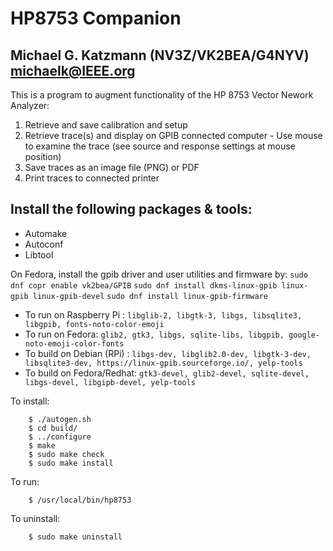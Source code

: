 HP8753 Companion
================

Michael G. Katzmann (NV3Z/VK2BEA/G4NYV)  michaelk@IEEE.org
------------------------------------------------------------------

This is a program to augment functionality of the HP 8753 Vector Nework Analyzer:

1. Retrieve and save calibration and setup
2. Retrieve trace(s) and display on GPIB connected computer
       - Use mouse to examine the trace (see source and response settings at mouse position)
3. Save traces as an image file (PNG) or PDF
4. Print traces to connected printer

Install the following packages & tools:
---------------------------------------
* Automake
* Autoconf
* Libtool

On Fedora, install the gpib driver and user utilities and firmware by:
`sudo dnf copr enable vk2bea/GPIB`
`sudo dnf install dkms-linux-gpib linux-gpib linux-gpib-devel`
`sudo dnf install linux-gpib-firmware`

* To run on Raspberry Pi :		`libglib-2, libgtk-3, libgs, libsqlite3, libgpib, fonts-noto-color-emoji`
* To run on Fedora: 			`glib2, gtk3, libgs, sqlite-libs, libgpib, google-noto-emoji-color-fonts`
* To build on Debian (RPi) : 	`libgs-dev, libglib2.0-dev, libgtk-3-dev, libsqlite3-dev, https://linux-gpib.sourceforge.io/, yelp-tools`
* To build on Fedora/Redhat:	`gtk3-devel, glib2-devel, sqlite-devel, libgs-devel, libgipb-devel, yelp-tools`

To install:

        $ ./autogen.sh
        $ cd build/
        $ ../configure
        $ make
        $ sudo make check
        $ sudo make install
To run:
        
        $ /usr/local/bin/hp8753

To uninstall:
        
        $ sudo make uninstall
